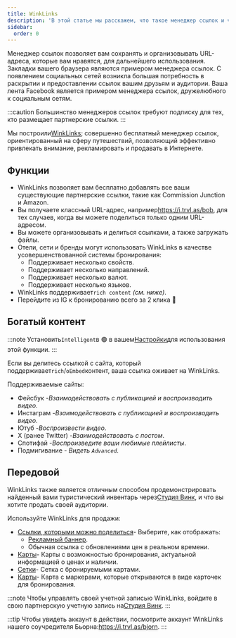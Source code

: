 ```yaml
---
title: WinkLinks
description: 'В этой статье мы расскажем, что такое менеджер ссылок и что он может делать.'
sidebar:
  order: 0
---
```

Менеджер ссылок позволяет вам сохранять и организовывать URL-адреса, которые вам нравятся, для дальнейшего использования. Закладки вашего браузера являются примером менеджера ссылок. С появлением социальных сетей возникла большая потребность в раскрытии и предоставлении ссылок вашим друзьям и аудитории. Ваша лента Facebook является примером менеджера ссылок, дружелюбного к социальным сетям.

:::caution
Большинство менеджеров ссылок требуют подписку для тех, кто размещает партнерские ссылки.
:::

Мы построили[WinkLinks](https://i.trvl.as/); совершенно бесплатный менеджер ссылок, ориентированный на сферу путешествий, позволяющий эффективно привлекать внимание, рекламировать и продавать в Интернете.

## Функции

* WinkLinks позволяет вам бесплатно добавлять все ваши существующие партнерские ссылки, такие как Commission Junction и Amazon.
* Вы получаете классный URL-адрес, например<https://i.trvl.as/bob>, для тех случаев, когда вы можете поделиться только одним URL-адресом.
* Вы можете организовывать и делиться ссылками, а также загружать файлы.
* Отели, сети и бренды могут использовать WinkLinks в качестве усовершенствованной системы бронирования:
  * Поддерживает несколько свойств.
  * Поддерживает несколько направлений.
  * Поддерживает несколько валют.
  * Поддерживает несколько языков.
* WinkLinks поддерживает`rich content` *(см. ниже)*.
* Перейдите из IG к бронированию всего за 2 клика 🚀

## Богатый контент

:::note
Установить`Intelligent`в 🟢 в вашем[Настройки](/link-manager/settings)для использования этой функции.
:::

Если вы делитесь ссылкой с сайта, который поддерживает`rich`/`oEmbed`контент, ваша ссылка оживает на WinkLinks.

Поддерживаемые сайты:

* Фейсбук -*Взаимодействовать с публикацией и воспроизводить видео*.
* Инстаграм -*Взаимодействовать с публикацией и воспроизводить видео*.
* Ютуб -*Воспроизвести видео*.
* X (ранее Twitter) -*Взаимодействовать с постом*.
* Спотифай -*Воспроизведите ваши любимые плейлисты*.
* Подмигивание - *Видеть `Advanced`*.

## Передовой

WinkLinks также является отличным способом продемонстрировать найденный вами туристический инвентарь через[Студия Винк](https://studio.wink.travel), и что вы хотите продать своей аудитории.

Используйте WinkLinks для продажи:

* [Ссылки, которыми можно поделиться](/studio/shareable-links)- Выберите, как отображать:
  * [Рекламный баннер](/developers/web-components/#content-loader).
  * Обычная ссылка с обновлениями цен в реальном времени.
* [Карты](/studio/cards)- Карты с возможностью бронирования, актуальной информацией о ценах и наличии.
* [Сетки](/studio/grids)- Сетка с бронируемыми картами.
* [Карты](/studio/maps)- Карта с маркерами, которые открываются в виде карточек для бронирования.

:::note
Чтобы управлять своей учетной записью WinkLinks, войдите в свою партнерскую учетную запись на[Студия Винк](https://studio.wink.travel).
:::

:::tip
Чтобы увидеть аккаунт в действии, посмотрите аккаунт WinkLinks нашего соучредителя Бьорна:<https://i.trvl.as/bjorn>.
:::

